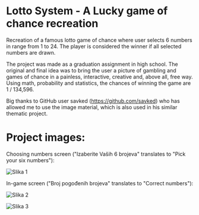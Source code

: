 # Lotto System - A Lucky game of chance recreation
Recreation of a famous lotto game of chance where user selects 6 numbers in range from 1 to 24. The player is considered the winner if all selected numbers are drawn. 

The project was made as a graduation assignment in high school. The original and final idea was to bring the user a picture of gambling and games of chance in a painless, interactive, creative and, above all, free way. Using math, probability and statistics, the chances of winning the game are 1 / 134,596.

Big thanks to GitHub user savked (https://github.com/savked) who has allowed me to use the image material, which is also used in his similar thematic project.

# Project images:

Choosing numbers screen ("Izaberite Vaših 6 brojeva" translates to "Pick your six numbers"):

![Slika 1](https://github.com/arsenijee19/Lotto-System---A-Lucky-game-of-chance-recreation/blob/18d5bbbc1578f54a858c39e4409e86bdeccddf64/Capture.PNG)

In-game screen ("Broj pogođenih brojeva" translates to "Correct numbers"):

![Slika 2](https://github.com/arsenijee19/Lotto-System---A-Lucky-game-of-chance-recreation/blob/18d5bbbc1578f54a858c39e4409e86bdeccddf64/2.PNG)

![Slika 3](https://github.com/arsenijee19/Lotto-System---A-Lucky-game-of-chance-recreation/blob/18d5bbbc1578f54a858c39e4409e86bdeccddf64/f.PNG)
